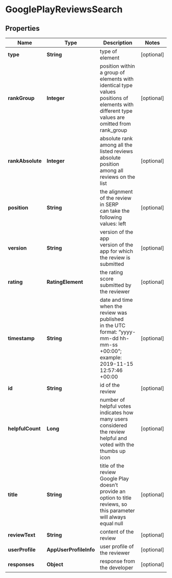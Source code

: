 # GooglePlayReviewsSearch


## Properties

| Name | Type | Description | Notes |
|------------ | ------------- | ------------- | -------------|
**type** | **String** | type of element |[optional]|
**rankGroup** | **Integer** | position within a group of elements with identical type values<br>positions of elements with different type values are omitted from rank_group |[optional]|
**rankAbsolute** | **Integer** | absolute rank among all the listed reviews<br>absolute position among all reviews on the list |[optional]|
**position** | **String** | the alignment of the review in SERP<br>can take the following values: left |[optional]|
**version** | **String** | version of the app<br>version of the app for which the review is submitted |[optional]|
**rating** | **RatingElement** | the rating score submitted by the reviewer |[optional]|
**timestamp** | **String** | date and time when the review was published<br>in the UTC format: “yyyy-mm-dd hh-mm-ss +00:00”;<br>example:<br>2019-11-15 12:57:46 +00:00 |[optional]|
**id** | **String** | id of the review |[optional]|
**helpfulCount** | **Long** | number of helpful votes<br>indicates how many users considered the review helpful and voted with the thumbs up icon |[optional]|
**title** | **String** | title of the review<br>Google Play doesn’t provide an option to title reviews, so this parameter will always equal null |[optional]|
**reviewText** | **String** | content of the review |[optional]|
**userProfile** | **AppUserProfileInfo** | user profile of the reviewer |[optional]|
**responses** | **Object** | response from the developer |[optional]|